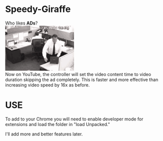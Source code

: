 # Speedy-Giraffe
Who likes **ADs**? <br>
<img src="./saw-laptop.gif"> <br>
Now on YouTube, the controller will set the video content time to video duration skipping the ad completely. This is faster and more effective than increasing video speed by 16x as before. 

# USE 

To add to your Chrome you will need to enable developer mode for extensions and load the folder in "load Unpacked."


I'll add more and better features later. 
